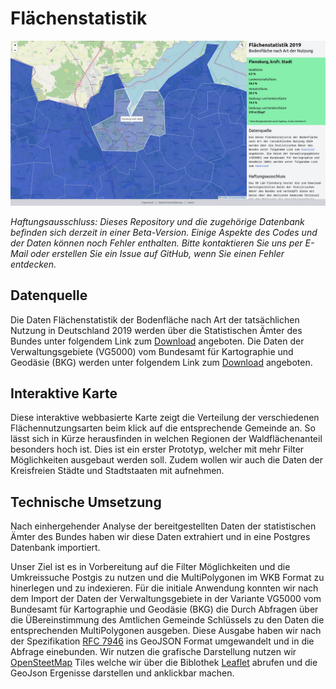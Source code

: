 # Flächenstatistik


![Flächenstatistik Deutschland 2019](https://raw.githubusercontent.com/oklabflensburg/open-surface-map/main/screenshot_surface_map.jpg)

_Haftungsausschluss: Dieses Repository und die zugehörige Datenbank befinden sich derzeit in einer Beta-Version. Einige Aspekte des Codes und der Daten können noch Fehler enthalten. Bitte kontaktieren Sie uns per E-Mail oder erstellen Sie ein Issue auf GitHub, wenn Sie einen Fehler entdecken._


## Datenquelle

Die Daten Flächenstatistik der Bodenfläche nach Art der tatsächlichen Nutzung in Deutschland 2019 werden über die Statistischen Ämter des Bundes unter folgendem Link zum [Download](https://service.destatis.de/DE/karten/flaechenatlas2019daten.xlsx) angeboten. Die Daten der Verwaltungsgebiete (VG5000) vom Bundesamt für Kartographie und Geodäsie (BKG) werden unter folgendem Link zum [Download](https://daten.gdz.bkg.bund.de/produkte/vg/vg5000_1231/2019/vg5000_12-31.utm32s.shape.kompakt.zip) angeboten.


## Interaktive Karte

Diese interaktive webbasierte Karte zeigt die Verteilung der verschiedenen Flächennutzungsarten beim klick auf die entsprechende Gemeinde an. So lässt sich in Kürze herausfinden in welchen Regionen der Waldflächenanteil besonders hoch ist. Dies ist ein erster Prototyp, welcher mit mehr Filter Möglichkeiten ausgebaut werden soll. Zudem wollen wir auch die Daten der Kreisfreien Städte und Stadtstaaten mit aufnehmen.


## Technische Umsetzung

Nach einhergehender Analyse der bereitgestellten Daten der statistischen Ämter des Bundes haben wir diese Daten extrahiert und in eine Postgres Datenbank importiert. 

Unser Ziel ist es in Vorbereitung auf die Filter Möglichkeiten und die Umkreissuche Postgis zu nutzen und die MultiPolygonen im WKB Format zu
hinerlegen und zu indexieren. Für die initiale Anwendung konnten wir nach dem Import der Daten der Verwaltungsgebiete in der Variante VG5000 vom Bundesamt für Kartographie und Geodäsie (BKG) die Durch Abfragen über die ÜBereinstimmung des Amtlichen Gemeinde Schlüssels zu den Daten die entsprechenden MultiPolygonen ausgeben. Diese Ausgabe haben wir nach der Spezifikation [RFC 7946](https://geojson.org) ins GeoJSON Format umgewandelt und in die Abfrage einebunden. Wir nutzen die grafische Darstellung nutzen wir [OpenSteetMap](https://www.openstreetmap.de) Tiles welche wir über die Biblothek [Leaflet](https://leafletjs.com) abrufen und die GeoJson Ergenisse darstellen und anklickbar machen.
